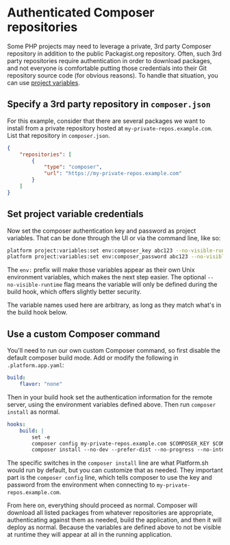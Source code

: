 # Authenticated Composer repositories

Some PHP projects may need to leverage a private, 3rd party Composer repository in addition to the public Packagist.org repository.  Often, such 3rd party repositories require authentication in order to download packages, and not everyone is comfortable putting those credentials into their Git repository source code (for obvious reasons).  To handle that situation, you can use [project variables]().

## Specify a 3rd party repository in `composer.json`

For this example, consider that there are several packages we want to install from a private repository hosted at `my-private-repos.example.com`.  List that repository in `composer.json`. 

```json
{
    "repositories": [
        {
            "type": "composer",
            "url": "https://my-private-repos.example.com"
        }
    ]
}
```

## Set project variable credentials

Now set the composer authentication key and password as project variables. That can be done through the UI or via the command line, like so:

```bash
platform project:variables:set env:composer_key abc123 --no-visible-runtime
platform project:variables:set env:composer_password abc123 --no-visible-runtime
```

The `env:` prefix will make those variables appear as their own Unix environment variables, which makes the next step easier.  The optional `--no-visible-runtime` flag means the variable will only be defined during the build hook, which offers slightly better security.

The variable names used here are arbitrary, as long as they match what's in the build hook below.

## Use a custom Composer command

You'll need to run our own custom Composer command, so first disable the default composer build mode.  Add or modify the following in `.platform.app.yaml`:  

```yaml
build:
    flavor: "none"
```

Then in your build hook set the authentication information for the remote server, using the environment variables defined above.  Then run `composer install` as normal.


```yaml
hooks:
    build: |
        set -e
        composer config my-private-repos.example.com $COMPOSER_KEY $COMPOSER_PASSWORD
        composer install --no-dev --prefer-dist --no-progress --no-interaction --optimize-autoloader
  ```

The specific switches in the `composer install` line are what Platform.sh would run by default, but you can customize that as needed.  They important part is the `composer config` line, which tells composer to use the key and password from the environment when connecting to `my-private-repos.example.com`.

From here on, everything should proceed as normal.  Composer will download all listed packages from whatever repositories are appropriate, authenticating against them as needed, build the application, and then it will deploy as normal.  Because the variables are defined above to not be visible at runtime they will appear at all in the running application.
